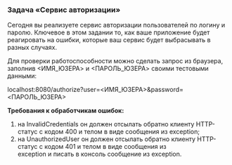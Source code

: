 ### Задача «Сервис авторизации»

Сегодня вы реализуете сервис авторизации пользователей по логину и паролю. Ключевое в этом задании то, как
ваше приложение будет реагировать на ошибки, которые ваш сервис будет выбрасывать в разных случаях.

Для проверки работоспособности можно сделать запрос из браузера, заполнив <ИМЯ_ЮЗЕРА> и <ПАРОЛЬ_ЮЗЕРА> своими тестовыми данными:

localhost:8080/authorize?user=<ИМЯ_ЮЗЕРА>&password=<ПАРОЛЬ_ЮЗЕРА>

**Требования к обработчикам ошибок:**

1. на InvalidCredentials он должен отсылать обратно клиенту HTTP-статус с кодом 400 и телом в виде сообщения из exception;
2. на UnauthorizedUser он должен отсылать обратно клиенту HTTP-статус с кодом 401 и телом в виде сообщения из  
   exception и писать в консоль сообщение из exception.
